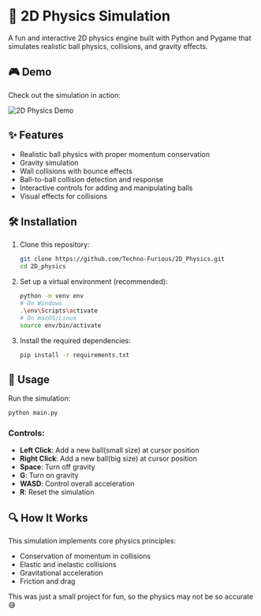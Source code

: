# 🚀 2D Physics Simulation

A fun and interactive 2D physics engine built with Python and Pygame that simulates realistic ball physics, collisions, and gravity effects.


## 🎮 Demo

Check out the simulation in action:

<img src="https://raw.githubusercontent.com/Techno-Furious/2D_Physics/main/demo/2D_Physics.gif" alt="2D Physics Demo">




## ✨ Features

- Realistic ball physics with proper momentum conservation
- Gravity simulation
- Wall collisions with bounce effects
- Ball-to-ball collision detection and response
- Interactive controls for adding and manipulating balls
- Visual effects for collisions

## 🛠️ Installation

1. Clone this repository:
   ```bash
   git clone https://github.com/Techno-Furious/2D_Physics.git
   cd 2D_physics
   ```

2. Set up a virtual environment (recommended):
   ```bash
   python -m venv env
   # On Windows
   .\env\Scripts\activate
   # On macOS/Linux
   source env/bin/activate
   ```

3. Install the required dependencies:
   ```bash
   pip install -r requirements.txt
   ```

## 🎯 Usage

Run the simulation:
```bash
python main.py
```

### Controls:
- **Left Click**: Add a new ball(small size) at cursor position 
- **Right Click**: Add a new ball(big size) at cursor position 
- **Space**: Turn off gravity
- **G**: Turn on gravity
- **WASD**: Control overall acceleration
- **R**: Reset the simulation


## 🔍 How It Works

This simulation implements core physics principles:
- Conservation of momentum in collisions
- Elastic and inelastic collisions
- Gravitational acceleration
- Friction and drag

This was just a small project for fun, so the physics may not be so accurate😅